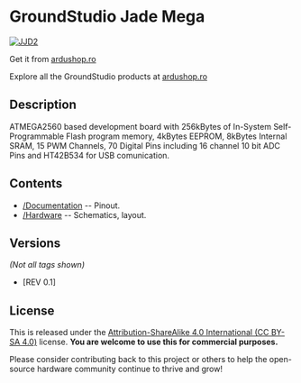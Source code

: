 GroundStudio Jade Mega
====================================
[![JJD2](https://user-images.githubusercontent.com/77836107/184108241-b74750f5-b2e4-4762-8bd2-644cda35937a.png)](https://ardushop.ro/ro/home/1729-placa-de-dezvoltare-jade-mega.html)

Get it from [ardushop.ro](https://ardushop.ro/ro/plci-de-dezvoltare/1937-groundstudio-jade-m1-6427854029508.html)

Explore all the GroundStudio products at [ardushop.ro](https://ardushop.ro/ro/37-groundstudio)

Description
-------------------
ATMEGA2560 based development board with 256kBytes of In-System Self-Programmable Flash program memory, 4kBytes EEPROM, 8kBytes Internal SRAM, 15 PWM Channels, 70 Digital Pins including 16 channel 10 bit ADC Pins and HT42B534 for USB comunication.

Contents
-------------------

* [/Documentation](https://github.com/GroundStudio/GroundStudio_Jade_Mega/tree/main/Documentation) -- Pinout.
* [/Hardware](https://github.com/GroundStudio/GroundStudio_Jade_Mega/tree/main/Hardware) -- Schematics, layout.

Versions
-------------------
*(Not all tags shown)*

- [REV 0.1]

License
-------------------

This is released under the [Attribution-ShareAlike 4.0 International (CC BY-SA 4.0)](https://creativecommons.org/licenses/by-sa/4.0/) license.
**You are welcome to use this for commercial purposes.**

Please consider contributing back to this project or others to help the open-source hardware community continue to thrive and grow!


